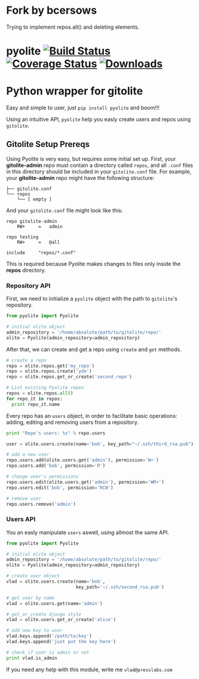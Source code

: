 # Fork by bcersows
Trying to implement repos.all() and deleting elements.

pyolite [![Build Status](https://travis-ci.org/PressLabs/svg?branch=master)](https://travis-ci.org/PressLabs/pyolite) [![Coverage Status](https://coveralls.io/repos/PressLabs/pyolite/badge.png)](https://coveralls.io/r/PressLabs/pyolite) [![Downloads](https://pypip.in/d/pyolite/badge.png)](https://crate.io/packages/pyolite/)
=======
# Python wrapper for gitolite

Easy and simple to user, just `pip install pyolite` and boom!!!

Using an intuitive API, `pyolite` help you easly create users and repos using `gitolite`.

## Gitolite Setup Prereqs

Using Pyolite is very easy, but requires some initial set up. First, your **gitolite-admin** repo must contain a directory called `repos`, and all `.conf` files in this directory should be included in your `gitolite.conf` file. For example, your **gitolite-admin** repo might have the following structure:

```
├── gitolite.conf
└── repos
    └── [ empty ]
```

And your `gitolite.conf` file might look like this:

```
repo gitolite-admin
    RW+     =   admin

repo testing
    RW+     =   @all

include	    "repos/*.conf"
```

This is required because Pyolite makes changes to files only inside the **repos** directory.

### Repository API

First, we need to initialize a `pyolite` object with the path to `gitolite`'s repository.

```python
from pyolite import Pyolite

# initial olite object
admin_repository = '/home/absolute/path/to/gitolite/repo/'
olite = Pyolite(admin_repository=admin_repository)
```

After that, we can create and get a repo using `create` and `get` methods.

```python
# create a repo
repo = olite.repos.get('my_repo')
repo = olite.repos.create('ydo')
repo = olite.repos.get_or_create('second_repo')

# List existing Pyolite repos
repos = olite.repos.all()
for repo_it in repos:
  print repo_it.name
```

Every repo has an `users` object, in order to facilitate basic operations: adding, editing and removing users from a repository.

```python
print "Repo's users: %s" % repo.users

user = olite.users.create(name='bob', key_path="~/.ssh/third_rsa.pub")

# add a new user
repo.users.add(olite.users.get('admin'), permission='W+')
repo.users.add('bob', permission='R')

# change user's permissions
repo.users.edit(olite.users.get('admin'), permission='WR+')
repo.users.edit('bob', permission='RCW')

# remove user
repo.users.remove('admin')
```

### Users API

You an easly manipulate `users` aswell, using allmost the same API.

```python
from pyolite import Pyolite

# initial olite object
admin_repository = '/home/absolute/path/to/gitolite/repo/'
olite = Pyolite(admin_repository=admin_repository)

# create user object
vlad = olite.users.create(name='bob',
                          key_path='~/.ssh/second_rsa.pub')

# get user by name
vlad = olite.users.get(name='admin')

# get_or_create django style
vlad = olite.users.get_or_create('alice')

# add new key to user
vlad.keys.append('/path/to/key')
vlad.keys.append('just put the key here')

# check if user is admin or not
print vlad.is_admin
```

If you need any help with this module, write me `vlad@presslabs.com`
